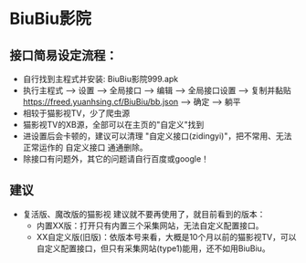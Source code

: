 # BiuBiu影院
## 接口简易设定流程：
* 自行找到主程式并安装: BiuBiu影院999.apk
* 执行主程式 --> 设置 --> 全局接口 --> 编辑 --> 全局接口设置 --> 复制并黏贴 https://freed.yuanhsing.cf/BiuBiu/bb.json --> 确定 --> 躺平
* 相较于猫影视TV，少了爬虫源
* 猫影视TV的XB源，全部可以在主页的"自定义"找到
* 进设置后会卡顿的，建议可以清理 "自定义接口(zidingyi)"，把不常用、无法正常运作的 自定义接口 通通删除。
* 除接口有问题外，其它的问题请自行百度或google！

## 建议
* 复活版、魔改版的猫影视 建议就不要再使用了，就目前看到的版本：
	* 内置XX版：打开只有内置三个采集网站，无法自定义配置接口。
	* XX自定义版(旧版)：依版本号来看，大概是10个月以前的猫影视TV，可以自定义配置接口，但只有采集网站(type1)能用，还不如用BiuBiu。
